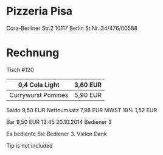 
# Pizzeria Pisa
Cora-Berliner Str.2
10117 Berlin
St.Nr.:34/476/00588

# Rechnung

Tisch #120

| 0,4 Cola Light    | 3,60 EUR |
| ----------------- | -------- |
| Currywurst Pommes | 5,90 EUR |


Saldo                9,50 EUR
Nettoumsatz          7,98 EUR
MWST 19%             1,52 EUR

Bar                  9,50 EUR
13:45 20.10.2014 Bediener 3

Es bediente Sie Bediener 3.
Vielen Dank

Tip is not included